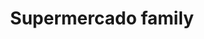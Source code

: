 ---
title: "Supermercado family"
url: /cucaita/supermercado-family-calle-6-no-7-31/
shop: Supermarkt
---